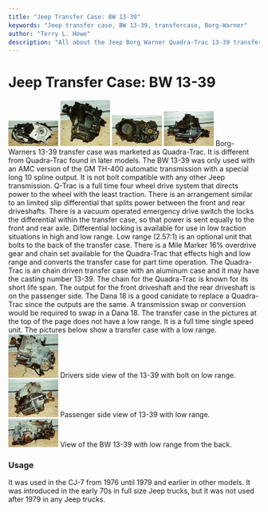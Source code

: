 ```yaml
---
title: "Jeep Transfer Case: BW 13-39"
keywords: "Jeep transfer case, BW 13-39, transfercase, Borg-Warner"
author: "Terry L. Howe"
description: "All about the Jeep Borg Warner Quadra-Trac 13-39 transfer case."
---
```


# Jeep Transfer Case: BW 13-39
[![BW 13-39 front](/xfer/bw13391_.jpg)](/xfer/bw13391.jpg)
[![BW 13-39 side](/xfer/bw13392_.jpg)](/xfer/bw13392.jpg)
[![BW 13-39 back](/xfer/bw13393_.jpg)](/xfer/bw13393.jpg)
[![BW 13-39 passenger side](/xfer/bw13394_.jpg)](/xfer/bw13394.jpg)
Borg-Warners 13-39 transfer case was marketed as Quadra-Trac.
It is different from Quadra-Trac found in later models.
The BW 13-39 was only used with an AMC version of the GM TH-400
automatic transmission with a special long 10 spline output.
It is not bolt compatible with any other Jeep transmission.  Q-Trac
is a full time four wheel drive system that directs power to the
wheel with the least traction.  There is an arrangement similar to
an limited slip differential that splits power between the front and
rear driveshafts.  There is a vacuum operated emergency drive switch
the locks the differential within the transfer case, so that power
is sent equally to the front and rear axle.  Differential locking
is available for use in low traction situations in high and low
range.  Low range (2.57:1) is an optional unit that bolts to
the back of the transfer case.  There is a Mile Marker 16%
overdrive gear and chain set available for the Quadra-Trac
that effects high and low range and converts the transfer case for
part time operation.
The Quadra-Trac
is an chain driven transfer case with an
aluminum case and it may have the casting number 13-39.  The chain
for the Quadra-Trac is known for its short life span.  The output
for the front driveshaft and the rear driveshaft is on the passenger
side.  The Dana 18 is a good canidate to replace a Quadra-Trac
since the outputs are the same.  A transmission swap or conversion
would be required to swap in a Dana 18.
The transfer case in the pictures at the top of the page does not
have a low range.  It is a full time single speed unit.  The pictures
below show a transfer case with a low range.
[![BW 13-39 drivers side with low range](/xfer/bw13395_.jpg)](/xfer/bw13395.jpg)
Drivers side view of the 13-39 with bolt on low range.
[![BW 13-39 passenger side with low range](/xfer/bw13396_.jpg)](/xfer/bw13396.jpg)
Passenger side view of 13-39 with low range.
[![BW 13-39 back with low range](/xfer/bw13397_.jpg)](/xfer/bw13397.jpg)
View of the BW 13-39 with low range from the back.
### Usage
It was used in the CJ-7 from 1976 until 1979 and earlier in
other models.  It was introduced in the early 70s in full size
Jeep trucks, but it was not used after 1979 in any Jeep trucks.